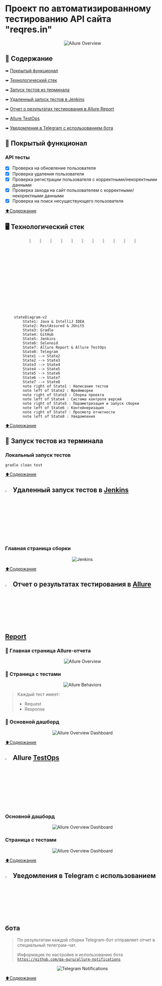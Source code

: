# Проект по автоматизированному тестированию API сайта "reqres.in"

<p align="center">
<img title="Allure Overview" src="images/screenshots/MainPage.png">
</p>

## <a name="bookmark_tabs-Содержание"></a>:bookmark_tabs: Содержание
➠ [Покрытый функционал](#checkered_flag-покрытый-функционал)

➠ [Технологический стек](#desktop_computer-Технологический-стек)

➠ [Запуск тестов из терминала](#key-запуск-тестов-из-терминала)

➠ [Удаленный запуск тестов в Jenkins](#-удаленный-запуск-тестов-в-Jenkins)

➠ [Отчет о результатах тестирования в Allure Report](#-отчет-о-результатах-тестирования-в-allure-report)

➠ [Allure TestOps](#-Allure-TestOps)

➠ [Уведомления в Telegram с использованием бота](#-уведомления-в-telegram-с-использованием-бота)

## <a name="checkered_flag-покрытый-функционал"></a>:checkered_flag: Покрытый функционал

### API тесты

- [x] Проверка на обновление пользователя 
- [x] Проверка удаления пользователя
- [x] Проверка регистрации пользователя с корректными/некоректными данными
- [x] Проверка захода на сайт пользователем с корректными/некоректными данными
- [x] Проверка на поиск несуществующего пользователя

[:arrow_up:Содержание](#bookmark_tabs-Содержание)

## <a name="desktop_computer-Технологический стек"></a>:desktop_computer: Технологический стек

<p align="center">
<img width="6%" title="IntelliJ IDEA" src="images/logo/Intelij_IDEA.svg">
<img width="6%" title="Java" src="images/logo/Java.svg">
<img width="6%" title="JUnit5" src="images/logo/JUnit5.svg">
<img width="6%" title="JUnit5" src="images/logo/RestAssured.svg">
<img width="6%" title="Gradle" src="images/logo/Gradle.svg">
<img width="6%" title="GitHub" src="images/logo/GitHub.svg">
<img width="6%" title="Jenkins" src="images/logo/Jenkins.svg">
<img width="6%" title="Selenoid" src="images/logo/Selenoid.svg">
<img width="6%" title="Allure Report" src="images/logo/Allure_Report.svg">
<img width="6%" title="Allure Report" src="images/logo/Allure_TO.svg">
<img width="6%" title="Telegram" src="images/logo/Telegram.svg">
</p>

```mermaid        
    stateDiagram-v2
        State1: Java & IntelliJ IDEA
        State2: RestAssured & JUnit5
        State3: Gradle
        State4: GitHub
        State5: Jenkins
        State6: Selenoid
        State7: Allure Report & Allure TestOps
        State8: Telegram
        State1 --> State2
        State2 --> State3
        State3 --> State4
        State4 --> State5
        State5 --> State6
        State6 --> State7
        State7 --> State8
        note right of State1 : Написание тестов
        note left of State2 : Фреймворки
        note right of State3 : Сборка проекта
        note left of State4 : Система контроля версий 
        note right of State5 : Параметризация и запуск сборки
        note left of State6 : Контейнеризация
        note right of State7 : Просмотр отчетности
        note left of State8 : Уведомления
```
[:arrow_up:Содержание](#bookmark_tabs-Содержание)

## :key: Запуск тестов из терминала

### Локальный запуск тестов

```
gradle clean test
```

[:arrow_up:Содержание](#bookmark_tabs-Содержание)

## <img width="4%" title="Jenkins" src="images/logo/Jenkins.svg"> Удаленный запуск тестов в [Jenkins](https://jenkins.autotests.cloud/job/C16-leshkakuff-ReqresIn_diploma_api/)

### Главная страница сборки

<p align="center">
<img title="Jenkins" src="images/screenshots/JenkinsMainPage.png">
</p>

[:arrow_up:Содержание](#bookmark_tabs-Содержание)

## <img width="4%" title="Allure Report" src="images/logo/Allure_Report.svg"> Отчет о результатах тестирования в [Allure Report](https://jenkins.autotests.cloud/job/C16-leshkakuff-ReqresIn_diploma_api/1/allure/#)

### :large_orange_diamond: Главная страница Allure-отчета

<p align="center">
<img title="Allure Overview" src="images/screenshots/AllureMainPage.png">
</p>

### :large_orange_diamond: Страница с тестами

<p align="center">
<img title="Allure Behaviors" src="images/screenshots/AllureTests.png">
</p>

> Каждый тест имеет:
> - Request 
>- Response
### :large_orange_diamond: Основной дашборд

<p align="center">
<img title="Allure Overview Dashboard" src="images/screenshots/AllureDashbord.png">
</p>

[:arrow_up:Содержание](#bookmark_tabs-Содержание)

## <img width="4%" title="TestOps" src="images/logo/Allure_TO.svg"> Allure [TestOps](https://allure.autotests.cloud/launch/19955)

### Основной дашборд

<p align="center">
<img title="Allure Overview Dashboard" src="images/screenshots/TestOpsGraphs.png">
</p>

### Страница с тестами

<p align="center">
<img title="Allure Overview Dashboard" src="images/screenshots/TestOpsTests.png">
</p>

[:arrow_up:Содержание](#bookmark_tabs-Содержание)


## <img width="4%" title="Telegram" src="images/logo/Telegram.svg"> Уведомления в Telegram с использованием бота

> По результатам каждой сборки Telegram-бот отправляет отчет в специальный телеграм-чат. 
>
> Информация по настройке и использованию бота <code>https://github.com/qa-guru/allure-notifications</code>

<p align="center">
<img title="Telegram Notifications" src="images/screenshots/TelegramAPI.png">
</p>

[:arrow_up:Содержание](#bookmark_tabs-Содержание)
